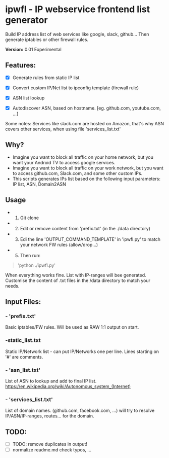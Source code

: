 # ipwfl - IP webservice frontend list generator

Build IP address list of web services like google, slack, github... Then generate iptables or other firewall rules.

**Version:** 0.01 Experimental


## Features:
 - [x] Generate rules from static IP list
 - [x] Convert custom IP/Net list to ipconfig template (firewall rule)
 - [x] ASN list lookup
 - [x] Autodiscover ASN, based on hostname. [eg. github.com, youtube.com, ...]

 

Some notes: Services like slack.com are hosted on Amazon, that's why ASN covers other services, when using file 'services_list.txt'

## Why?
- Imagine you want to block all traffic on your home network, but you want your Android TV to access google services.
- Imagine you want to block all traffic on your work network, but you want to access github.com, Slack.com, and some other custom IPs.
- This scripts generates IPs list based on the following input parameters: IP list, ASN, Domain2ASN


## Usage


- 1. Git clone
- 2. Edit or remove content from 'prefix.txt' (in the ./data directory)
- 3. Edi the line 'OUTPUT_COMMAND_TEMPLATE' in 'ipwfl.py' to match your network FW rules (allow/drop...)
- 5. Then run:

> 'python ./ipwfl.py'

When everything works fine. List with IP-ranges will bee generated.
Customise the content of .txt files in the /data directory to match your needs.



## Input Files:


### - 'prefix.txt'
Basic iptables/FW rules. Will be used as RAW 1:1 output on start.


### -static_list.txt  
Static IP/Network list - can put IP/Networks one per line. Lines starting on '#' are comments.


### - 'asn_list.txt'
List of ASN to lookup and add to final IP list.
https://en.wikipedia.org/wiki/Autonomous_system_(Internet)


### - 'services_list.txt'
List of domain names. (github.com, facebook.com, ...) will try to resolve IP/ASN/IP-ranges, routes... for the domain.






## TODO:
 - [ ] TODO: remove duplicates in output!
 - [ ] normalize readme.md check typos, ...
